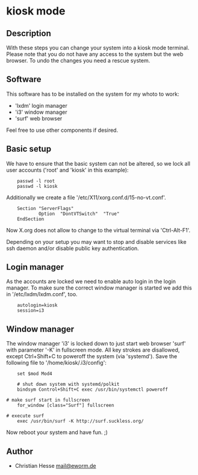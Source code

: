 kiosk mode
==========

Description
-----------

With these steps you can change your system into a kiosk mode terminal.
Please note that you do not have any access to the system but the web
browser. To undo the changes you need a rescue system.

Software
--------

This software has to be installed on the system for my whoto to work:

* 'lxdm' login manager
* 'i3' window manager
* 'surf' web browser

Feel free to use other components if desired.

Basic setup
-----------

We have to ensure that the basic system can not be altered, so we lock
all user accounts ('root' and 'kiosk' in this example):

        passwd -l root
        passwd -l kiosk

Additionally we create a file '/etc/X11/xorg.conf.d/15-no-vt.conf'.

        Section "ServerFlags"
                Option  "DontVTSwitch"  "True"
        EndSection

Now X.org does not allow to change to the virtual terminal via
'Ctrl-Alt-F1'.

Depending on your setup you may want to stop and disable services like
ssh daemon and/or disable public key authentication.

Login manager
-------------

As the accounts are locked we need to enable auto login in the login
manager. To make sure the correct window manager is started we add this
in '/etc/lxdm/lxdm.conf', too.

        autologin=kiosk
        session=i3

Window manager
--------------

The window manager 'i3' is locked down to just start web browser 'surf'
with parameter '-K' in fullscreen mode. All key strokes are disallowed,
except Ctrl+Shift+C to poweroff the system (via 'systemd'). Save the
following file to '/home/kiosk/.i3/config':

        set $mod Mod4

        # shut down system with systemd/polkit
        bindsym Control+Shift+C exec /usr/bin/systemctl poweroff

	# make surf start in fullscreen
        for_window [class="Surf"] fullscreen

	# execute surf
        exec /usr/bin/surf -K http://surf.suckless.org/

Now reboot your system and have fun. ;)

Author
------

* Christian Hesse <mail@eworm.de>
